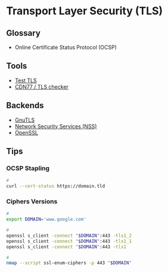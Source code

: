 # Transport Layer Security (TLS)

## Glossary

- Online Certificate Status Protocol (OCSP)

## Tools

- [Test TLS](https://testtls.com)
- [CDN77 / TLS checker](https://cdn77.com/tls-test)

## Backends

- [GnuTLS](https://gnutls.org)
- [Network Security Services (NSS)](./)
- [OpenSSL](/openssl.md)

## Tips

### OCSP Stapling

```sh
#
curl --cert-status https://domain.tld
```

<!-- ### TLS Versions

https://everything.curl.dev/usingcurl/tls/versions -->

<!-- ### TLS Auth

https://everything.curl.dev/usingcurl/tls/auth -->

### Ciphers Versions

```sh
#
export DOMAIN='www.google.com'

#
openssl s_client -connect "$DOMAIN":443 -tls1_2
openssl s_client -connect "$DOMAIN":443 -tls1_1
openssl s_client -connect "$DOMAIN":443 -tls1

#
nmap --script ssl-enum-ciphers -p 443 "$DOMAIN"
```
